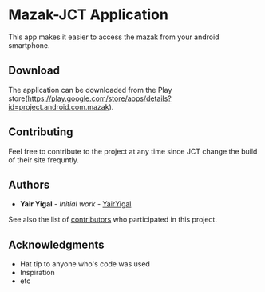 # Mazak-JCT Application

This app makes it easier to access the mazak from your android smartphone.

## Download
The application can be downloaded from the Play store(https://play.google.com/store/apps/details?id=project.android.com.mazak).

## Contributing

Feel free to contribute to the project at any time since JCT change the build of their site frequntly.

## Authors

* **Yair Yigal** - *Initial work* - [YairYigal](https://github.com/yairigal)

See also the list of [contributors](https://github.com/yairigal/MazakApp/contributors) who participated in this project.


## Acknowledgments

* Hat tip to anyone who's code was used
* Inspiration
* etc
